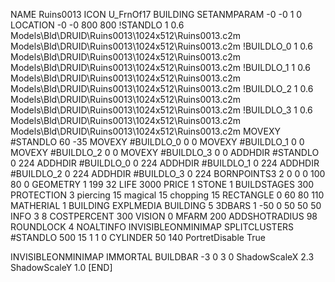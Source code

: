 NAME Ruins0013
ICON U_FrnOf17
BUILDING
SETANMPARAM -0 -0 1 0
LOCATION -0 -0 800 800
!STANDLO      1 0.6 Models\Bld\DRUID\Ruins0013\1024x512\Ruins0013.c2m Models\Bld\DRUID\Ruins0013\1024x512\Ruins0013.c2m 
!BUILDLO_0    1 0.6 Models\Bld\DRUID\Ruins0013\1024x512\Ruins0013.c2m Models\Bld\DRUID\Ruins0013\1024x512\Ruins0013.c2m 
!BUILDLO_1    1 0.6 Models\Bld\DRUID\Ruins0013\1024x512\Ruins0013.c2m Models\Bld\DRUID\Ruins0013\1024x512\Ruins0013.c2m 
!BUILDLO_2    1 0.6 Models\Bld\DRUID\Ruins0013\1024x512\Ruins0013.c2m Models\Bld\DRUID\Ruins0013\1024x512\Ruins0013.c2m 
!BUILDLO_3    1 0.6 Models\Bld\DRUID\Ruins0013\1024x512\Ruins0013.c2m Models\Bld\DRUID\Ruins0013\1024x512\Ruins0013.c2m 
MOVEXY #STANDLO   60 -35
MOVEXY #BUILDLO_0 0 0
MOVEXY #BUILDLO_1 0 0
MOVEXY #BUILDLO_2 0 0
MOVEXY #BUILDLO_3 0 0
ADDHDIR #STANDLO 0 224
ADDHDIR #BUILDLO_0 0 224
ADDHDIR #BUILDLO_1 0 224
ADDHDIR #BUILDLO_2 0 224
ADDHDIR #BUILDLO_3 0 224
BORNPOINTS3 2 0 0 0 100 80 0
GEOMETRY 1 199 32
LIFE     3000
PRICE 1 STONE 1
BUILDSTAGES 300
PROTECTION 3 piercing 15 magical 15 chopping 15
RECTANGLE    0 60 80 110
MATHERIAL 1 BUILDING
EXPLMEDIA BUILDING 5
3DBARS 1 -50 0 50 50 50
INFO 3 8
COSTPERCENT 300
VISION 0
MFARM 200
ADDSHOTRADIUS 98
ROUNDLOCK 4
NOALTINFO
INVISIBLEONMINIMAP
SPLITCLUSTERS #STANDLO 500 15 1 1 0
CYLINDER 50 140
PortretDisable True

INVISIBLEONMINIMAP
IMMORTAL
BUILDBAR -3 0 3 0
ShadowScaleX 2.3
ShadowScaleY 1.0
[END]
